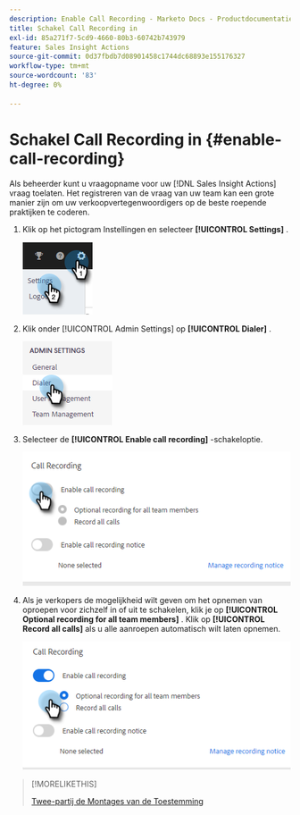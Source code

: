 ```yaml
---
description: Enable Call Recording - Marketo Docs - Productdocumentatie
title: Schakel Call Recording in
exl-id: 85a271f7-5cd9-4660-80b3-60742b743979
feature: Sales Insight Actions
source-git-commit: 0d37fbdb7d08901458c1744dc68893e155176327
workflow-type: tm+mt
source-wordcount: '83'
ht-degree: 0%

---
```


# Schakel Call Recording in {#enable-call-recording}

Als beheerder kunt u vraagopname voor uw [!DNL Sales Insight Actions] vraag toelaten. Het registreren van de vraag van uw team kan een grote manier zijn om uw verkoopvertegenwoordigers op de beste roepende praktijken te coderen.

1. Klik op het pictogram Instellingen en selecteer **[!UICONTROL Settings]** .

   ![](assets/enable-call-recording-1.png)

1. Klik onder [!UICONTROL Admin Settings] op **[!UICONTROL Dialer]** .

   ![](assets/enable-call-recording-2.png)

1. Selecteer de **[!UICONTROL Enable call recording]** -schakeloptie.

   ![](assets/enable-call-recording-3.png)

1. Als je verkopers de mogelijkheid wilt geven om het opnemen van oproepen voor zichzelf in of uit te schakelen, klik je op **[!UICONTROL Optional recording for all team members]** . Klik op **[!UICONTROL Record all calls]** als u alle aanroepen automatisch wilt laten opnemen.

   ![](assets/enable-call-recording-4.png)

>[!MORELIKETHIS]
>
>[ Twee-partij de Montages van de Toestemming ](/help/marketo/product-docs/marketo-sales-insight/actions/phone/two-party-consent-settings.md)
